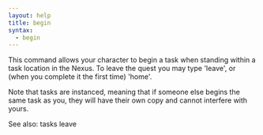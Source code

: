 ```yaml
---
layout: help
title: begin
syntax:
  - begin
---
```


This command allows your character to begin a task when standing within a task 
location in the Nexus.  To leave the quest you may type 'leave', or (when you 
complete it the first time) 'home'.

Note that tasks are instanced, meaning that if someone else begins the same 
task as you, they will have their own copy and cannot interfere with yours.

See also: tasks leave
